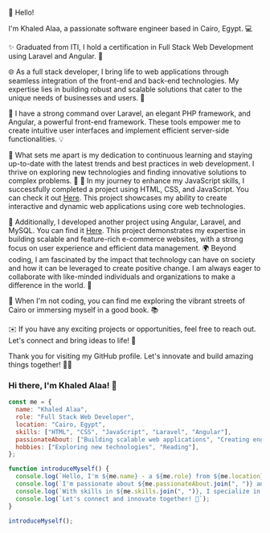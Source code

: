 👋 Hello! 


I'm Khaled Alaa, a passionate software engineer based in Cairo, Egypt. 💻

✨ Graduated from ITI, I hold a certification in Full Stack Web Development using Laravel and Angular. 🚀

🌐 As a full stack developer, I bring life to web applications through seamless integration of the front-end and back-end technologies. My expertise lies in building robust and scalable solutions that cater to the unique needs of businesses and users. 💪

🔧 I have a strong command over Laravel, an elegant PHP framework, and Angular, a powerful front-end framework. These tools empower me to create intuitive user interfaces and implement efficient server-side functionalities. 💡

🌟 What sets me apart is my dedication to continuous learning and staying up-to-date with the latest trends and best practices in web development. I thrive on exploring new technologies and finding innovative solutions to complex problems. 🎯
🌟 In my journey to enhance my JavaScript skills, I successfully completed a project using HTML, CSS, and JavaScript. You can check it out [Here](https://www.linkedin.com/posts/khaledalaa643_in-my-journey-to-enhance-my-javascript-skills-activity-7074375271461662721-oTOz?utm_source=share&utm_medium=member_desktop).
This project showcases my ability to create interactive and dynamic web applications using core web technologies.

🌟 Additionally, I developed another project using Angular, Laravel, and MySQL. You can find it [Here](https://www.linkedin.com/posts/khaledalaa643_ecommercewebsite-ecommerce-ecommercedevelopment-activity-7061450437471666177-aDqJ?utm_source=share&utm_medium=member_desktop). This project demonstrates my expertise in building scalable and feature-rich e-commerce websites, with a strong focus on user experience and efficient data management.
🌍 Beyond coding, I am fascinated by the impact that technology can have on society and how it can be leveraged to create positive change. I am always eager to collaborate with like-minded individuals and organizations to make a difference in the world. 🌱

🌆 When I'm not coding, you can find me exploring the vibrant streets of Cairo or immersing myself in a good book. 📚

✉️ If you have any exciting projects or opportunities, feel free to reach out. Let's connect and bring ideas to life! 🤝

Thank you for visiting my GitHub profile. Let's innovate and build amazing things together! 🚀✨
### Hi there, I'm Khaled Alaa! 👋

```javascript
const me = {
  name: "Khaled Alaa",
  role: "Full Stack Web Developer",
  location: "Cairo, Egypt",
  skills: ["HTML", "CSS", "JavaScript", "Laravel", "Angular"],
  passionateAbout: ["Building scalable web applications", "Creating engaging user experiences"],
  hobbies: ["Exploring new technologies", "Reading"],
};

function introduceMyself() {
  console.log(`Hello, I'm ${me.name} - a ${me.role} from ${me.location}.`);
  console.log(`I'm passionate about ${me.passionateAbout.join(", ")} and love to delve into new technologies.`);
  console.log(`With skills in ${me.skills.join(", ")}, I specialize in developing scalable web applications.`);
  console.log(`Let's connect and innovate together! 🚀`);
}

introduceMyself();
